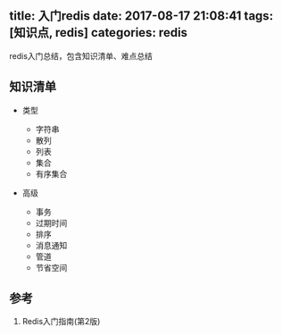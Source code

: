 title: 入门redis
date: 2017-08-17 21:08:41
tags: [知识点, redis]
categories: redis
---
redis入门总结，包含知识清单、难点总结
<!-- more -->

## 知识清单

- 类型
    - 字符串
    - 散列
    - 列表
    - 集合
    - 有序集合

- 高级
    - 事务
    - 过期时间
    - 排序
    - 消息通知
    - 管道
    - 节省空间

## 参考

1. Redis入门指南(第2版)
